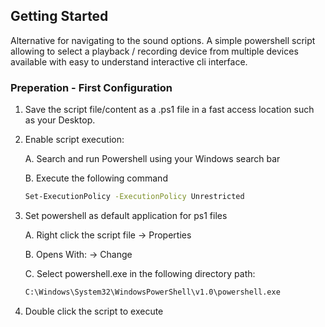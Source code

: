 <!-- GETTING STARTED WITH AUDIO DEVICE SELECTOR-->
## Getting Started

Alternative for navigating to the sound options.
A simple powershell script allowing to select a playback / recording device from multiple devices available with easy to understand interactive cli interface.

### Preperation - First Configuration

1. Save the script file/content as a .ps1 file in a fast access location such as your Desktop.
2. Enable script execution:

	A. Search and run Powershell using your Windows search bar
	
	B. Execute the following command
   ```sh
   Set-ExecutionPolicy -ExecutionPolicy Unrestricted
   ```
3. Set powershell as default application for ps1 files

	A. Right click the script file -> Properties
	
	B. Opens With: -> Change
	
	C. Select powershell.exe in the following directory path:
   ```sh
   C:\Windows\System32\WindowsPowerShell\v1.0\powershell.exe
   ```
4. Double click the script to execute
